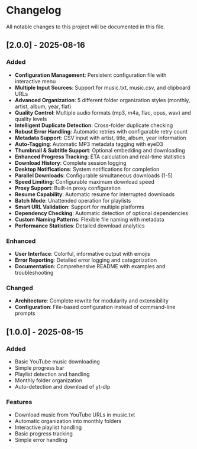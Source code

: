 # Changelog

All notable changes to this project will be documented in this file.

## [2.0.0] - 2025-08-16

### Added
- **Configuration Management**: Persistent configuration file with interactive menu
- **Multiple Input Sources**: Support for music.txt, music.csv, and clipboard URLs
- **Advanced Organization**: 5 different folder organization styles (monthly, artist, album, year, flat)
- **Quality Control**: Multiple audio formats (mp3, m4a, flac, opus, wav) and quality levels
- **Intelligent Duplicate Detection**: Cross-folder duplicate checking
- **Robust Error Handling**: Automatic retries with configurable retry count
- **Metadata Support**: CSV input with artist, title, album, year information
- **Auto-Tagging**: Automatic MP3 metadata tagging with eyeD3
- **Thumbnail & Subtitle Support**: Optional embedding and downloading
- **Enhanced Progress Tracking**: ETA calculation and real-time statistics
- **Download History**: Complete session logging
- **Desktop Notifications**: System notifications for completion
- **Parallel Downloads**: Configurable simultaneous downloads (1-5)
- **Speed Limiting**: Configurable maximum download speed
- **Proxy Support**: Built-in proxy configuration
- **Resume Capability**: Automatic resume for interrupted downloads
- **Batch Mode**: Unattended operation for playlists
- **Smart URL Validation**: Support for multiple platforms
- **Dependency Checking**: Automatic detection of optional dependencies
- **Custom Naming Patterns**: Flexible file naming with metadata
- **Performance Statistics**: Detailed download analytics

### Enhanced
- **User Interface**: Colorful, informative output with emojis
- **Error Reporting**: Detailed error logging and categorization
- **Documentation**: Comprehensive README with examples and troubleshooting

### Changed
- **Architecture**: Complete rewrite for modularity and extensibility
- **Configuration**: File-based configuration instead of command-line prompts

## [1.0.0] - 2025-08-15

### Added
- Basic YouTube music downloading
- Simple progress bar
- Playlist detection and handling
- Monthly folder organization
- Auto-detection and download of yt-dlp

### Features
- Download music from YouTube URLs in music.txt
- Automatic organization into monthly folders
- Interactive playlist handling
- Basic progress tracking
- Simple error handling
